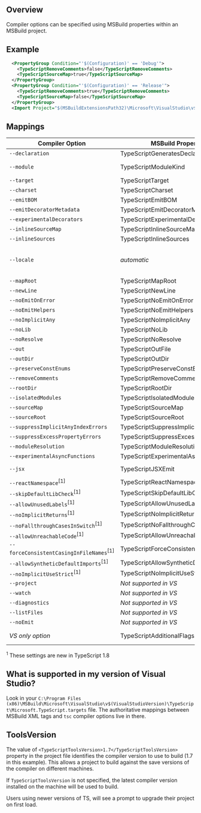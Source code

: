 ## Overview
Compiler options can be specified using MSBuild properties within an MSBuild project.

## Example

```XML
  <PropertyGroup Condition="'$(Configuration)' == 'Debug'">
    <TypeScriptRemoveComments>false</TypeScriptRemoveComments>
    <TypeScriptSourceMap>true</TypeScriptSourceMap>
  </PropertyGroup>
  <PropertyGroup Condition="'$(Configuration)' == 'Release'">
    <TypeScriptRemoveComments>true</TypeScriptRemoveComments>
    <TypeScriptSourceMap>false</TypeScriptSourceMap>
  </PropertyGroup>
  <Import Project="$(MSBuildExtensionsPath32)\Microsoft\VisualStudio\v$(VisualStudioVersion)\TypeScript\Microsoft.TypeScript.targets" Condition="Exists('$(MSBuildExtensionsPath32)\Microsoft\VisualStudio\v$(VisualStudioVersion)\TypeScript\Microsoft.TypeScript.targets')" />
```

## Mappings

Compiler Option | MSBuild Property Name | Allowed Values
----------------|-----------------------|------------
`--declaration` | TypeScriptGeneratesDeclarations | boolean
`--module` | TypeScriptModuleKind | `AMD`, `CommonJs`, `UMD`, or `System`
`--target` | TypeScriptTarget | `ES3`, `ES5`, or `ES6`
`--charset` | TypeScriptCharset |
`--emitBOM` | TypeScriptEmitBOM | boolean
`--emitDecoratorMetadata` | TypeScriptEmitDecoratorMetadata | boolean
`--experimentalDecorators` | TypeScriptExperimentalDecorators | boolean
`--inlineSourceMap` | TypeScriptInlineSourceMap | boolean
`--inlineSources` | TypeScriptInlineSources | boolean
`--locale` | *automatic* | Automatically set to PreferredUILang value
`--mapRoot` | TypeScriptMapRoot | File path
`--newLine` | TypeScriptNewLine | `CRLF` or `LF`
`--noEmitOnError` | TypeScriptNoEmitOnError | boolean
`--noEmitHelpers` | TypeScriptNoEmitHelpers | boolean
`--noImplicitAny` | TypeScriptNoImplicitAny | boolean
`--noLib` | TypeScriptNoLib | boolean
`--noResolve` | TypeScriptNoResolve | boolean
`--out` | TypeScriptOutFile | File path
`--outDir` | TypeScriptOutDir | File path
`--preserveConstEnums` | TypeScriptPreserveConstEnums | boolean
`--removeComments` | TypeScriptRemoveComments | boolean
`--rootDir` | TypeScriptRootDir | File path
`--isolatedModules` | TypeScriptIsolatedModules | boolean
`--sourceMap` | TypeScriptSourceMap | File path
`--sourceRoot` | TypeScriptSourceRoot | File path
`--suppressImplicitAnyIndexErrors` | TypeScriptSuppressImplicitAnyIndexErrors | boolean
`--suppressExcessPropertyErrors` | TypeScriptSuppressExcessPropertyErrors | boolean
`--moduleResolution` | TypeScriptModuleResolution | `Classic` or `Node`
`--experimentalAsyncFunctions` | TypeScriptExperimentalAsyncFunctions | boolean
`--jsx` | TypeScriptJSXEmit | `React` or `Preserve`
`--reactNamespace`<sup>[1]</sup> |TypeScriptReactNamespace|
`--skipDefaultLibCheck`<sup>[1]</sup> |TypeScriptSkipDefaultLibCheck| boolean
`--allowUnusedLabels`<sup>[1]</sup> |TypeScriptAllowUnusedLabels| boolean
`--noImplicitReturns`<sup>[1]</sup> |TypeScriptNoImplicitReturns| boolean
`--noFallthroughCasesInSwitch`<sup>[1]</sup>|TypeScriptNoFallthroughCasesInSwitch| boolean
`--allowUnreachableCode`<sup>[1]</sup> |TypeScriptAllowUnreachableCode| boolean
`--forceConsistentCasingInFileNames`<sup>[1]</sup>|TypeScriptForceConsistentCasingInFileNames| boolean
`--allowSyntheticDefaultImports`<sup>[1]</sup>|TypeScriptAllowSyntheticDefaultImports| boolean
`--noImplicitUseStrict`<sup>[1]</sup>|TypeScriptNoImplicitUseStrict| boolean
`--project` | *Not supported in VS* |
`--watch` | *Not supported in VS* |
`--diagnostics` | *Not supported in VS* |
`--listFiles` | *Not supported in VS* |
`--noEmit` | *Not supported in VS* |
*VS only option* | TypeScriptAdditionalFlags | *Any compiler option*

<sup>1</sup> These settings are new in TypeScript 1.8

## What is supported in my version of Visual Studio?

Look in your `C:\Program Files (x86)\MSBuild\Microsoft\VisualStudio\v$(VisualStudioVersion)\TypeScript\Microsoft.TypeScript.targets` file.
The authoritative mappings between MSBuild XML tags and `tsc` compiler options live in there.


## ToolsVersion

The value of `<TypeScriptToolsVersion>1.7</TypeScriptToolsVersion>` property in the project file identifies the compiler version to use to build (1.7 in this example). This allows a project to build against the save versions of the compiler on different machines.

If `TypeScriptToolsVersion` is not specified, the latest compiler version installed on the machine will be used to build.

Users using newer versions of TS, will see a prompt to upgrade their project on first load.